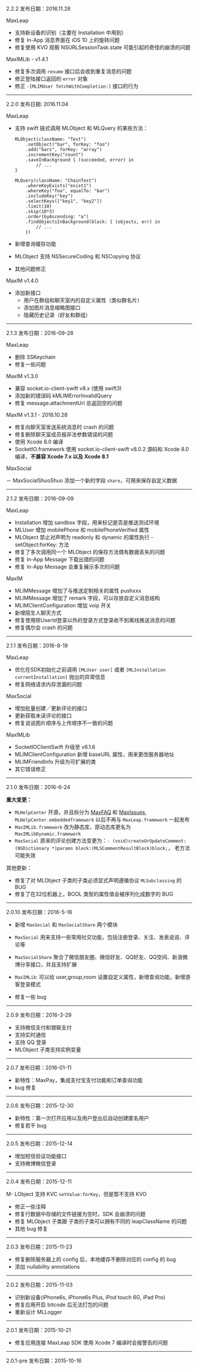 

2.2.2 发布日期：2016.11.28

MaxLeap

- 支持新设备的识别（主要在 Installation 中用到）
- 修复 In-App 消息界面在 iOS 10 上的旋转问题
- 修复使用 KVO 观察 NSURLSessionTask.state 可能引起的奇怪的崩溃的问题

MaxIMLib - v1.4.1

- 修复多次调用 `resume` 接口后会收到重复消息的问题
- 修正登陆接口返回的 `error` 对象
- 修正 `-[MLIMUser fetchWithCompletion:]` 接口的行为

---

2.2.0 发布日期: 2016.11.04

MaxLeap

- 支持 swift 链式调用 MLObject 和 MLQuery 的某些方法：

    ```
    MLObject(className: "Test")
        .setObject("bar", forKey: "foo")
        .add("barz", forKey: "array")
        .incrementKey("count")
        .saveInBackground { (succeeded, error) in
            // ...
    }
    
    MLQuery(className: "ChainTest")
        .whereKeyExists("exist1")
        .whereKey("foo", equalTo: "bar")
        .includeKey("key")
        .selectKeys(["key1", "key2"])
        .limit(10)
        .skip(10*3)
        .order(byAscending: "a")
        .findObjectsInBackground(block: { (objects, err) in
            // ...
        })
    ```

- 新增查询缓存功能
- MLObject 支持 NSSecureCoding 和 NSCopying 协议
- 其他问题修正

MaxIM v1.4.0

- 添加新接口
    - 用户在群组和聊天室内的自定义属性（类似群名片）
    - 添加图片消息缩略图接口
    - 隐藏历史记录（好友和群组）

---

2.1.3 发布日期：2016-09-28

MaxLeap

- 删除 SSKeychain
- 修复一些问题

MaxIM v1.3.0

- 兼容 socket.io-client-swift v8.x (使用 swift3)
- 添加新的错误码 kMLIMErrorInvalidQuery
- 修复 message.attachmentUrl 总返回空的问题

MaxIM v1.3.1 - 2016.10.28

- 修复向聊天室发送系统消息时 crash 的问题
- 修复删除聊天室成员报非法参数错误的问题
- 使用 Xcode 8.0 编译
- SocketIO.framework 使用 socket.io-client-swift v8.0.2 源码和 Xcode 8.0 编译，**不兼容 Xcode 7.x 以及 Xcode 8.1**

MaxSocial

－ MaxSocialShuoShuo 添加一个新的字段 `share`，可用来保存自定义数据

---

2.1.2 发布日期：2016-09-09

MaxLeap

- Installation 增加 sandbox 字段，用来标记是否是推送测试环境
- MLUser 增加 mobilePhone 和 mobilePhoneVerified 属性
- MLObject 禁止对声明为 readonly 和 dynamic 的属性执行 -setObject:forKey: 方法
- 修复了多次调用同一个 MLObject 的保存方法偶有数据丢失的问题
- 修复 In-App Message 下载出错的问题
- 修复 In-App Message 会重复展示多次的问题

MaxIM

- MLIMMessage 增加了与推送定制相关的属性 pushxxx
- MLIMMessage 增加了 remark 字段，可以存放自定义消息结构
- MLIMClientConfiguration 增加 voip 开关
- 新增陌生人聊天方式
- 修复使用除UserId登录以外的登录方式登录收不到离线推送消息的问题
- 修复偶尔会 crash 的问题

---

2.1.1 发布日期：2016-8-19

MaxLeap

- 优化在SDK初始化之前调用 `[MLUser user]` 或者 `[MLInstallation currentInstallation]` 抛出的异常信息
- 修复网络请求内存泄漏的问题

MaxSocial

- 增加批量创建／更新评论的接口
- 更新获取未读评论的接口
- 修复说说图片顺序与上传顺序不一致的问题

MaxIMLib

- SocketIOClientSwift 升级至 v6.1.6
- MLIMClientConfiguration 新增 baseURL 属性，用来更改服务器地址
- MLIMFriendInfo 升级为可扩展的类
- 其它错误修正

---

2.1.0 发布日期：2016-6-24

**重大变更：**

- `MLHelpCenter` 开源，并且拆分为 [MaxFAQ](https://github.com/MaxLeap/Module-MaxFAQ-iOS) 和 [MaxIssues](https://github.com/MaxLeap/Module-MaxIssues-iOS), `MLHelpCenter.embeddedframework` 以后不再与 `MaxLeap.framework` 一起发布
- `MaxIMLib.framework` 改为静态库，原动态库更名为 `MaxIMLibDynamic.framework`
- `MaxSocial` 原来的评论创建方法变更为：`- (void)createOrUpdateComment:(NSDictionary *)params block:(MLSCommentResultBlock)block;`， 老方法可能失效

其他更新：

- 修复了对 MLObject 子类的子类必须显式声明遵循协议 `MLSubclassing` 的 BUG
- 修复了在32位机器上，BOOL 类型的属性值会被序列化成数字的 BUG

---

2.0.10 发布日期：2016-5-16

- 新增 `MaxSocial` 和 `MaxSocialShare` 两个模块 </br>
- `MaxSocial` 用来支持一些常用社交功能，包括注册登录、关注、发表说说、评论等</br>
- `MaxSocialShare` 聚合了微信朋友圈、微信好友、QQ好友、QQ空间、新浪微博分享接口，并且支持扩展</br>

- `MaxIMLib`: 可以给 user,group,room 设置自定义属性，新增查询功能，新增游客登录模式</br>

- 修复一些 bug

---

2.0.9 发布日期：2016-3-29

- 支持微信支付和银联支付</br>
- 支持实时通信</br>
- 支持 QQ 登录</br>
- MLObject 子类支持实例变量

---

2.0.7 发布日期：2016-01-11

- 新特性：MaxPay，集成支付宝支付功能和订单查询功能</br>
- bug 修复

---

2.0.6 发布日期：2015-12-30

- 新特性：第一次打开应用以及用户登出后自动创建匿名用户</br>
- 修复若干 bug

---

2.0.5 发布日期：2015-12-14

- 增加短信验证功能接口</br>
- 支持微博微信登录

---

2.0.4 发布日期：2015-12-11

M- LObject 支持 KVC `setValue:forKey`，但是暂不支持 KVO</br>
- 修正一些注释</br>
- 修复行数据中存储的文件链接为空时，SDK 会崩溃的问题</br>
- 修复 MLObject 子类跟 子类的子类可以拥有不同的 leapClassName 的问题</br>
- 其他 bug 修复

---

2.0.3 发布日期：2015-11-23

- 修复删除服务器上的 config 后，本地缓存不删除对应的 config 的 bug</br>
- 添加 nullability annotations

---

2.0.2 发布日期：2015-11-03

- 识别新设备(iPhone6s, iPhone6s Plus, iPod touch 6G, iPad Pro)</br>
- 修复应用开启 bitcode 后无法打包的问题</br>
- 重新设计 MLLogger

---

2.0.1 发布日期：2015-10-21

- 修复应用连接 MaxLeap SDK 使用 Xcode 7 编译时会报警告的问题

---

2.0.1-pre 发布日期：2015-10-16
